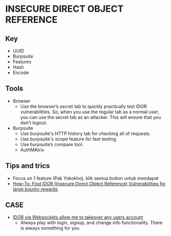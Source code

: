 # INSECURE DIRECT OBJECT REFERENCE
## Key
- UUID
- Burpsuite
- Features
- Hash
- Encode
## Tools
- Browser
  - Use the browser’s secret tab to quickly practically test IDOR vulnerabilities. So, when you use the regular tab as a normal user, you can use the secret tab as an attacker. This will ensure that you don’t logout.
- Burpsuite
  - Use burpsuite's HTTP history tab for checking all of requests.
  - Use burpsuite's scope feature for fast testing.
  - Use burpsuite’s compare tool.
  - AuthMAtrix
## Tips and trics
  - Focus on 1 feature (Pak Yokokho), klik semua button untuk mendapat
  - [How-To: Find IDOR (Insecure Direct Object Reference) Vulnerabilities for large bounty rewards](https://www.bugcrowd.com/blog/how-to-find-idor-insecure-direct-object-reference-vulnerabilities-for-large-bounty-rewards/)  

## CASE
- [IDOR via Websockets allow me to takeover any users account](https://mokhansec.medium.com/idor-via-websockets-allow-me-to-takeover-any-users-account-23460dacdeab)
  - Always play with login, signup, and change info functionality. There is always something for you 

